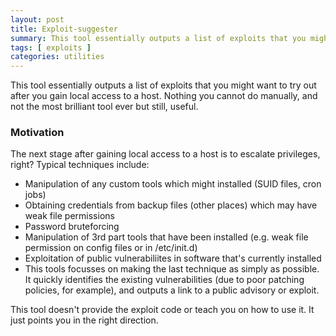 ```yaml
---
layout: post
title: Exploit-suggester
summary: This tool essentially outputs a list of exploits that you might want to try out after you gain local access to a host. Nothing you cannot do manually, and not the most brilliant tool ever but still, useful.
tags: [ exploits ]
categories: utilities
---
```


This tool essentially outputs a list of exploits that you might want to try out after you gain local access to a host. Nothing you cannot do manually, and not the most brilliant tool ever but still, useful.

### Motivation 

The next stage after gaining local access to a host is to escalate privileges, right? Typical techniques include: 

* Manipulation of any custom tools which might installed (SUID files, cron jobs)
* Obtaining credentials from backup files (other places) which may have weak file permissions
* Password bruteforcing
* Manipulation of 3rd part tools that have been installed (e.g. weak file permission on config files or in /etc/init.d) 
* Exploitation of public vulnerabiliites in software that's currently installed
* This tools focusses on making the last technique as simply as possible. It quickly identifies the existing vulnerabilities (due to poor patching policies, for example), and outputs a link to a public advisory or exploit.

This tool doesn't provide the exploit code or teach you on how to use it.  It just points you in the right direction.
